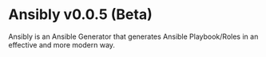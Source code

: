 # Ansibly v0.0.5 (Beta)
Ansibly is an Ansible Generator that generates Ansible Playbook/Roles in an effective and more modern way.
